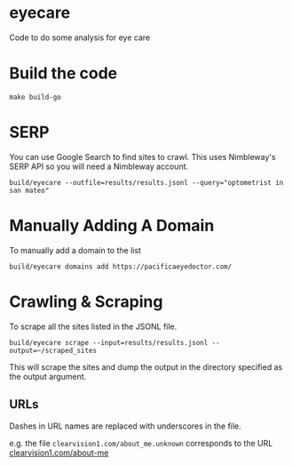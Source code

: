 # eyecare
Code to do some analysis for eye care

# Build the code

```
make build-go
```
# SERP

You can use Google Search to find sites to crawl.
This uses Nimbleway's SERP API so you will need a Nimbleway account.

```
build/eyecare --outfile=results/results.jsonl --query="optometrist in san mateo"
```
# Manually Adding A Domain

To manually add a domain to the list

```
build/eyecare domains add https://pacificaeyedoctor.com/
```

# Crawling & Scraping

To scrape all the sites listed in the JSONL file.

```
build/eyecare scrape --input=results/results.jsonl --output=~/scraped_sites
```

This will scrape the sites and dump the output in the directory specified 
as the output argument.

## URLs

Dashes in URL names are replaced with underscores in the file.

e.g. the file `clearvision1.com/about_me.unknown` 
corresponds to the URL [clearvision1.com/about-me](clearvision1.com/about-me)

